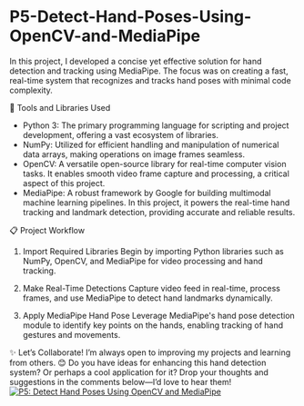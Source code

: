 # P5-Detect-Hand-Poses-Using-OpenCV-and-MediaPipe

In this project, I developed a concise yet effective solution for hand detection and tracking using MediaPipe. The focus was on creating a fast, real-time system that recognizes and tracks hand poses with minimal code complexity.

🔧 Tools and Libraries Used
- Python 3: The primary programming language for scripting and project development, offering a vast ecosystem of libraries.
- NumPy: Utilized for efficient handling and manipulation of numerical data arrays, making operations on image frames seamless.
- OpenCV: A versatile open-source library for real-time computer vision tasks. It enables smooth video frame capture and processing, a critical aspect of this project.
- MediaPipe: A robust framework by Google for building multimodal machine learning pipelines. In this project, it powers the real-time hand tracking and landmark detection, providing accurate and reliable results.

 📋 Project Workflow
1. Import Required Libraries
Begin by importing Python libraries such as NumPy, OpenCV, and MediaPipe for video processing and hand tracking.

2. Make Real-Time Detections
Capture video feed in real-time, process frames, and use MediaPipe to detect hand landmarks dynamically.

3. Apply MediaPipe Hand Pose
Leverage MediaPipe's hand pose detection module to identify key points on the hands, enabling tracking of hand gestures and movements.

✨ Let’s Collaborate!
I’m always open to improving my projects and learning from others. 😊
Do you have ideas for enhancing this hand detection system? Or perhaps a cool application for it? Drop your thoughts and suggestions in the comments below—I’d love to hear them!
[![P5: Detect Hand Poses Using OpenCV and MediaPipe](https://img.youtube.com/vi/-lQqEta60SI/0.jpg)](https://youtu.be/-lQqEta60SI)
